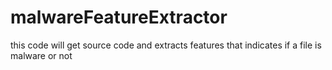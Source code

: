 # malwareFeatureExtractor
this code will get source code and extracts features that indicates if a file is malware or not
